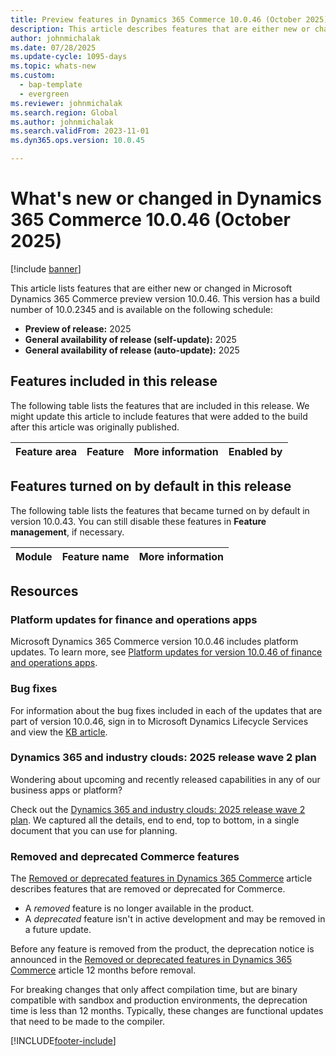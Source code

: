 ```yaml
---
title: Preview features in Dynamics 365 Commerce 10.0.46 (October 2025)
description: This article describes features that are either new or changed in Microsoft Dynamics 365 Commerce 10.0.46. 
author: johnmichalak
ms.date: 07/28/2025
ms.update-cycle: 1095-days
ms.topic: whats-new
ms.custom: 
  - bap-template
  - evergreen
ms.reviewer: johnmichalak
ms.search.region: Global
ms.author: johnmichalak
ms.search.validFrom: 2023-11-01
ms.dyn365.ops.version: 10.0.45

---
```


# What's new or changed in Dynamics 365 Commerce 10.0.46 (October 2025)

[!include [banner](../includes/banner.md)]

This article lists features that are either new or changed in Microsoft Dynamics 365 Commerce preview version 10.0.46. This version has a build number of 10.0.2345 and is available on the following schedule:

- **Preview of release:**  2025
- **General availability of release (self-update):**  2025
- **General availability of release (auto-update):**  2025

## Features included in this release

The following table lists the features that are included in this release. We might update this article to include features that were added to the build after this article was originally published.

| Feature area | Feature | More information | Enabled by |
|---|---|---|---|


## Features turned on by default in this release

The following table lists the features that became turned on by default in version 10.0.43. You can still disable these features in **Feature management**, if necessary.

| Module | Feature name | More information |
|--|--|--|


## Resources

### Platform updates for finance and operations apps

Microsoft Dynamics 365 Commerce version 10.0.46 includes platform updates. To learn more, see [Platform updates for version 10.0.46 of finance and operations apps](../../fin-ops-core/fin-ops/get-started/whats-new-platform-updates-10-0-46.md). 
  
### Bug fixes

For information about the bug fixes included in each of the updates that are part of version 10.0.46, sign in to Microsoft Dynamics Lifecycle Services and view the [KB article](https://fix.lcs.dynamics.com/Issue/Details?bugId=XXXXX).

### Dynamics 365 and industry clouds: 2025 release wave 2 plan

Wondering about upcoming and recently released capabilities in any of our business apps or platform?

Check out the [Dynamics 365 and industry clouds: 2025 release wave 2 plan](/dynamics365/release-plan/2025wave2/). We captured all the details, end to end, top to bottom, in a single document that you can use for planning.

### Removed and deprecated Commerce features

The [Removed or deprecated features in Dynamics 365 Commerce](removed-deprecated-features-commerce.md) article describes features that are removed or deprecated for Commerce.

- A *removed* feature is no longer available in the product.
- A *deprecated* feature isn't in active development and may be removed in a future update.

Before any feature is removed from the product, the deprecation notice is announced in the [Removed or deprecated features in Dynamics 365 Commerce](removed-deprecated-features-commerce.md) article 12 months before removal.

For breaking changes that only affect compilation time, but are binary compatible with sandbox and production environments, the deprecation time is less than 12 months. Typically, these changes are functional updates that need to be made to the compiler.

[!INCLUDE[footer-include](../../includes/footer-banner.md)]
